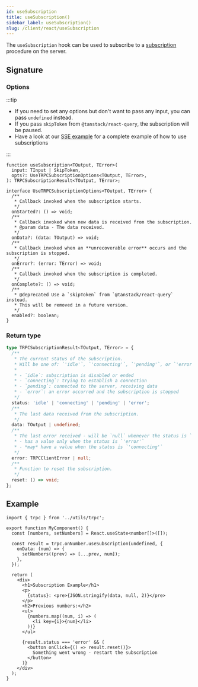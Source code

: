 ```yaml
---
id: useSubscription
title: useSubscription()
sidebar_label: useSubscription()
slug: /client/react/useSubscription
---
```


The `useSubscription` hook can be used to subscribe to a [subscription](../../server/subscriptions.md) procedure on the server.

## Signature

### Options

:::tip

- If you need to set any options but don't want to pass any input, you can pass `undefined` instead.
- If you pass `skipToken` from `@tanstack/react-query`, the subscription will be paused.
- Have a look at our [SSE example](https://github.com/trpc/examples-next-sse-chat) for a complete example of how to use subscriptions

:::

```tsx
function useSubscription<TOutput, TError>(
  input: TInput | SkipToken,
  opts?: UseTRPCSubscriptionOptions<TOutput, TError>,
): TRPCSubscriptionResult<TOutput, TError>;

interface UseTRPCSubscriptionOptions<TOutput, TError> {
  /**
   * Callback invoked when the subscription starts.
   */
  onStarted?: () => void;
  /**
   * Callback invoked when new data is received from the subscription.
   * @param data - The data received.
   */
  onData?: (data: TOutput) => void;
  /**
   * Callback invoked when an **unrecoverable error** occurs and the subscription is stopped.
   */
  onError?: (error: TError) => void;
  /**
   * Callback invoked when the subscription is completed.
   */
  onComplete?: () => void;
  /**
   * @deprecated Use a `skipToken` from `@tanstack/react-query` instead.
   * This will be removed in a future version.
   */
  enabled?: boolean;
}
```

### Return type

```ts
type TRPCSubscriptionResult<TOutput, TError> = {
  /**
   * The current status of the subscription.
   * Will be one of: `'idle'`, `'connecting'`, `'pending'`, or `'error'`.
   *
   * - `idle`: subscription is disabled or ended
   * - `connecting`: trying to establish a connection
   * - `pending`: connected to the server, receiving data
   * - `error`: an error occurred and the subscription is stopped
   */
  status: 'idle' | 'connecting' | 'pending' | 'error';
  /**
   * The last data received from the subscription.
   */
  data: TOutput | undefined;
  /**
   * The last error received - will be `null` whenever the status is `'pending'` or `'idle'`
   * - has a value only when the status is `'error'`
   * - *may* have a value when the status is `'connecting'`
   */
  error: TRPCClientError | null;
  /**
   * Function to reset the subscription.
   */
  reset: () => void;
};
```

## Example

```tsx title='components/MyComponent.tsx'
import { trpc } from '../utils/trpc';

export function MyComponent() {
  const [numbers, setNumbers] = React.useState<number[]>([]);

  const result = trpc.onNumber.useSubscription(undefined, {
    onData: (num) => {
      setNumbers((prev) => [...prev, num]);
    },
  });

  return (
    <div>
      <h1>Subscription Example</h1>
      <p>
        {status}: <pre>{JSON.stringify(data, null, 2)}</pre>
      </p>
      <h2>Previous numbers:</h2>
      <ul>
        {numbers.map((num, i) => (
          <li key={i}>{num}</li>
        ))}
      </ul>

      {result.status === 'error' && (
        <button onClick={() => result.reset()}>
          Something went wrong - restart the subscription
        </button>
      )}
    </div>
  );
}
```
